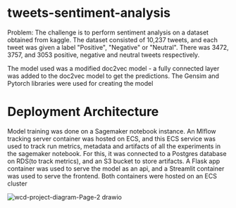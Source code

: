 # tweets-sentiment-analysis

Problem: The challenge is to perform sentiment analysis on a dataset obtained from kaggle. The dataset consisted of 10,237 tweets, and each tweet was given a label "Positive", "Negative" or "Neutral". There was 3472, 3757, and 3053 positive, negative and neutral tweets respectively.

The model used was a modified doc2vec model - a fully connected layer was added to the doc2vec model to get the predictions. The Gensim and Pytorch libraries were used for creating the model


# Deployment Architecture

Model training was done on a Sagemaker notebook instance. An Mlflow tracking server container was hosted on ECS, and this ECS service was used to track run metrics, metadata and artifacts of all the experiments in the sagemaker notebook. For this, it was connected to a Postgres database on RDS(to track metrics), and an S3 bucket to store artifacts. A Flask app container was used to serve the model as an api, and a Streamlit container was used to serve the frontend. Both containers were hosted on an ECS cluster

![wcd-project-diagram-Page-2 drawio](https://github.com/Madhavan7/tweets-sentiment-analysis/assets/59711147/64bcf18d-a1ca-4e1c-9161-b46075a98c29)

